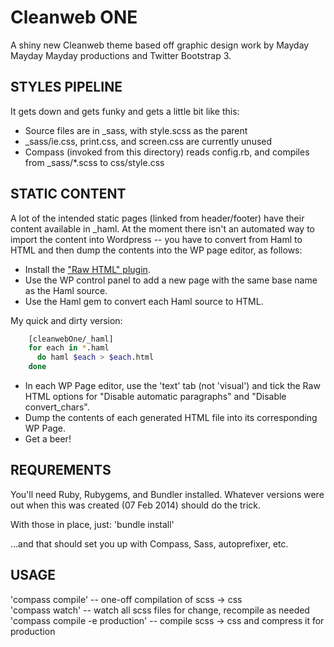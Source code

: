 # Cleanweb ONE #

A shiny new Cleanweb theme based off graphic design work by Mayday Mayday Mayday productions and Twitter Bootstrap 3.

## STYLES PIPELINE ##

It gets down and gets funky and gets a little bit like this:

 * Source files are in _sass, with style.scss as the parent
 * _sass/ie.css, print.css, and screen.css are currently unused
 * Compass (invoked from this directory) reads config.rb, 
   and compiles from _sass/*.scss to css/style.css

## STATIC CONTENT ##

A lot of the intended static pages (linked from header/footer) have
their content available in _haml. At the moment there isn't an
automated way to import the content into Wordpress -- you have to 
convert from Haml to HTML and then dump the contents into the WP
page editor, as follows:


  * Install the ["Raw HTML" plugin][].  
  * Use the WP control panel to add a new page with the same base name as the Haml source.  
  * Use the Haml gem to convert each Haml source to HTML.  

My quick and dirty version:

```bash
    [cleanwebOne/_haml]
    for each in *.haml
      do haml $each > $each.html
    done
```
  * In each WP Page editor, use the 'text' tab (not 'visual') and tick the Raw
    HTML options for "Disable automatic paragraphs" and "Disable convert_chars".
  * Dump the contents of each generated HTML file into its corresponding WP Page. 
  * Get a beer!

## REQUREMENTS ##

You'll need Ruby, Rubygems, and Bundler installed. Whatever versions
were out when this was created (07 Feb 2014) should do the trick.

With those in place, just: 'bundle install'

...and that should set you up with Compass, Sass, autoprefixer, etc.

## USAGE ##

'compass compile' -- one-off compilation of scss -> css  
'compass watch' -- watch all scss files for change, recompile as needed
'compass compile -e production' -- compile scss -> css and compress it for production

["Raw HTML" plugin]: http://wordpress.org/plugins/raw-html/
